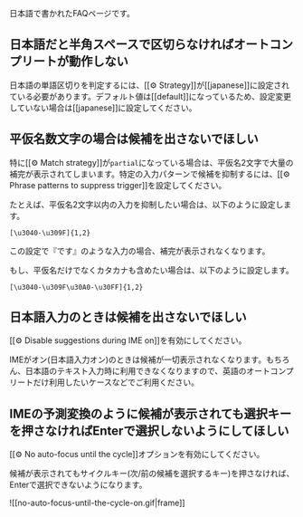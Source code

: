日本語で書かれたFAQページです。

## 日本語だと半角スペースで区切らなければオートコンプリートが動作しない

日本語の単語区切りを判定するには、[[⚙️ Strategy]]が[[japanese]]に設定されている必要があります。デフォルト値は[[default]]になっているため、設定変更していない場合は[[japanese]]に設定してください。

## 平仮名数文字の場合は候補を出さないでほしい

特に[[⚙️ Match strategy]]が`partial`になっている場合は、平仮名2文字で大量の補完が表示されてしまいます。特定の入力パターンで候補を抑制するには、[[⚙️ Phrase patterns to suppress trigger]]を設定してください。

たとえば、平仮名2文字以内の入力を抑制したい場合は、以下のように設定します。

```
[\u3040-\u309F]{1,2}
```

この設定で『です』のような入力の場合、補完が表示されなくなります。

もし、平仮名だけでなくカタカナも含めたい場合は、以下のように設定します。

```
[\u3040-\u309F\u30A0-\u30FF]{1,2}
```

## 日本語入力のときは候補を出さないでほしい

[[⚙️ Disable suggestions during IME on]]を有効にしてください。

IMEがオン(日本語入力オン)のときは候補が一切表示されなくなります。もちろん、日本語のテキスト入力時に利用できなくなりますので、英語のオートコンプリートだけ利用したいケースなどでご利用ください。

## IMEの予測変換のように候補が表示されても選択キーを押さなければEnterで選択しないようにしてほしい

[[⚙️ No auto-focus until the cycle]]オプションを有効にしてください。

候補が表示されてもサイクルキー(次/前の候補を選択するキー)を押さなければ、Enterで選択できないようになります。

![[no-auto-focus-until-the-cycle-on.gif|frame]]